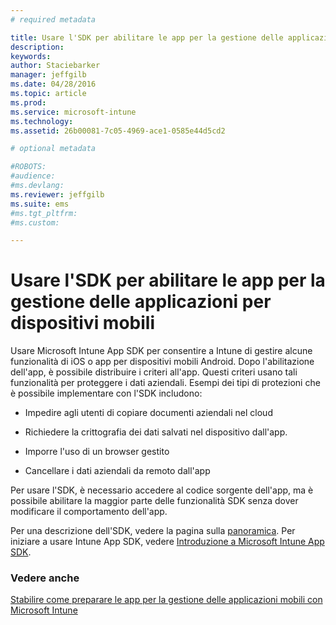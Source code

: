 ```yaml
---
# required metadata

title: Usare l'SDK per abilitare le app per la gestione delle applicazioni per dispositivi mobili | Microsoft Intune
description:
keywords:
author: Staciebarker
manager: jeffgilb
ms.date: 04/28/2016
ms.topic: article
ms.prod:
ms.service: microsoft-intune
ms.technology:
ms.assetid: 26b00081-7c05-4969-ace1-0585e44d5cd2

# optional metadata

#ROBOTS:
#audience:
#ms.devlang:
ms.reviewer: jeffgilb
ms.suite: ems
#ms.tgt_pltfrm:
#ms.custom:

---
```


# Usare l'SDK per abilitare le app per la gestione delle applicazioni per dispositivi mobili
Usare Microsoft Intune App SDK per consentire a Intune di gestire alcune funzionalità di iOS o app per dispositivi mobili Android. Dopo l'abilitazione dell'app, è possibile distribuire i criteri all'app. Questi criteri usano tali funzionalità per proteggere i dati aziendali. Esempi dei tipi di protezioni che è possibile implementare con l'SDK includono:

-   Impedire agli utenti di copiare documenti aziendali nel cloud

-   Richiedere la crittografia dei dati salvati nel dispositivo dall'app.

-   Imporre l'uso di un browser gestito

-   Cancellare i dati aziendali da remoto dall'app

Per usare l'SDK, è necessario accedere al codice sorgente dell'app, ma è possibile abilitare la maggior parte delle funzionalità SDK senza dover modificare il comportamento dell'app.

Per una descrizione dell'SDK, vedere la pagina sulla [panoramica](https://msdn.microsoft.com/en-us/library/mt627767.aspx). Per iniziare a usare Intune App SDK, vedere [Introduzione a Microsoft Intune App SDK](https://msdn.microsoft.com/library/mt627766.aspx).

### Vedere anche
[Stabilire come preparare le app per la gestione delle applicazioni mobili con Microsoft Intune](decide-how-to-prepare-apps-for-mobile-application-management-with-microsoft-intune.md)



<!--HONumber=May16_HO1-->


